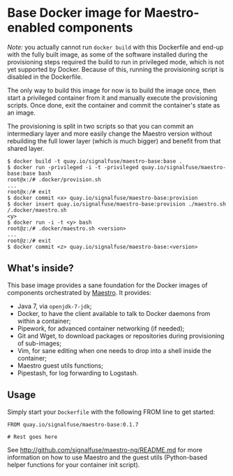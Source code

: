 Base Docker image for Maestro-enabled components
================================================

*Note:* you actually cannot run `docker build` with this Dockerfile and
end-up with the fully built image, as some of the software installed
during the provisioning steps required the build to run in privileged
mode, which is not yet supported by Docker. Because of this, running the
provisioning script is disabled in the Dockerfile.

The only way to build this image for now is to build the image once,
then start a privileged container from it and manually execute the
provisioning scripts. Once done, exit the container and commit the
container's state as an image.

The provisioning is split in two scripts so that you can commit an
intermediary layer and more easily change the Maestro version without
rebuilding the full lower layer (which is much bigger) and benefit from
that shared layer.

```
$ docker build -t quay.io/signalfuse/maestro-base:base .
$ docker run -privileged -i -t -privileged quay.io/signalfuse/maestro-base:base bash
root@x:/# .docker/provision.sh
...
root@x:/# exit
$ docker commit <x> quay.io/signalfuse/maestro-base:provision
$ docker insert quay.io/signalfuse/maestro-base:provision ./maestro.sh /.docker/maestro.sh
<y>
$ docker run -i -t <y> bash
root@z:/# .docker/maestro.sh <version>
...
root@z:/# exit
$ docker commit <z> quay.io/signalfuse/maestro-base:<version>
```

What's inside?
--------------

This base image provides a sane foundation for the Docker images of
components orchestrated by
[Maestro](https://github.com/signalfuse/maestro-ng). It provides:

- Java 7, via `openjdk-7-jdk`;
- Docker, to have the client available to talk to Docker daemons from
  within a container;
- Pipework, for advanced container networking (if needed);
- Git and Wget, to download packages or repositories during provisioning
  of sub-images;
- Vim, for sane editing when one needs to drop into a shell inside the
  container;
- Maestro guest utils functions;
- Pipestash, for log forwarding to Logstash.

Usage
-----

Simply start your `Dockerfile` with the following FROM line to get
started:

```
FROM quay.io/signalfuse/maestro-base:0.1.7

# Rest goes here
```

See http://github.com/signalfuse/maestro-ng/README.md for more
information on how to use Maestro and the guest utils (Python-based
helper functions for your container init script).
